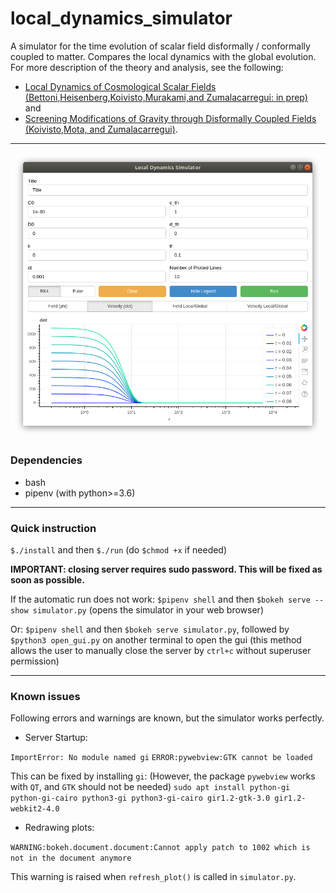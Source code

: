 # local_dynamics_simulator
A simulator for the time evolution of scalar field disformally / conformally coupled to matter. Compares the local dynamics with the global evolution.
For more description of the theory and analysis, see the following:

- [Local Dynamics of Cosmological Scalar Fields (Bettoni,Heisenberg,Koivisto,Murakami,and Zumalacarregui: in prep)]() and
- [Screening Modifications of Gravity through Disformally Coupled Fields (Koivisto,Mota, and Zumalacarregui)](https://arxiv.org/abs/1205.3167).

------------------------------
![GUI image](misc/readme_image.png)

### Dependencies
- bash
- pipenv (with python>=3.6)

-------------------------------

### Quick instruction
```$./install``` and then
```$./run```
(do ```$chmod +x``` if needed)

**IMPORTANT: closing server requires sudo password. This will be fixed as soon as possible.**

If the automatic run does not work:
```$pipenv shell``` and then ```$bokeh serve --show simulator.py```
(opens the simulator in your web browser)

Or:
```$pipenv shell``` and then ```$bokeh serve simulator.py```, followed by ```$python3 open_gui.py``` on another terminal to open the gui (this method allows the user to manually close the server by ```ctrl+c``` without superuser permission)

--------------------------
### Known issues
Following errors and warnings are known, but the simulator works perfectly.
- Server Startup:

```ImportError: No module named gi```
```ERROR:pywebview:GTK cannot be loaded```

This can be fixed by installing ``gi``:
(However, the package ```pywebview``` works with ```QT```, and ```GTK``` should not be needed)
```sudo apt install python-gi python-gi-cairo python3-gi python3-gi-cairo gir1.2-gtk-3.0 gir1.2-webkit2-4.0```

- Redrawing plots:

```WARNING:bokeh.document.document:Cannot apply patch to 1002 which is not in the document anymore```

This warning is raised when ```refresh_plot()``` is called in ```simulator.py```.
